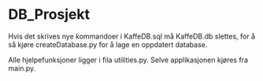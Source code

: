 # DB_Prosjekt

Hvis det skrives nye kommandoer i KaffeDB.sql må KaffeDB.db slettes, for å så kjøre createDatabase.py for å lage en oppdatert database.

Alle hjelpefunksjoner ligger i fila utilities.py. Selve applikasjonen kjøres fra main.py.
